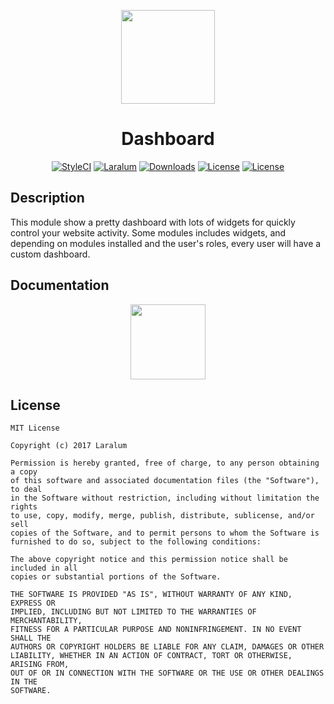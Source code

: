 <p align="center"><a href="https://laralum.aitorriba.com"><img height="150" src="https://avatars1.githubusercontent.com/u/22253051"></a></p>

<h1 align="center">Dashboard</h1>

<p align="center">
<a href="https://styleci.io/repos/69903912"><img src="https://styleci.io/repos/69903912/shield?style=flat&branch=master" alt="StyleCI"></a>
<a href="https://github.com/laralum"><img src="https://img.shields.io/badge/Built%20For-Laralum-orange.svg" alt="Laralum"></a>
<a href="https://github.com/laralum/Dashboard"><img src="https://poser.pugx.org/laralum/dashboard/d/total.svg" alt="Downloads"></a>
<a href="https://github.com/Laralum/Dashboard/releases"><img src="https://poser.pugx.org/laralum/dashboard/v/stable.svg" alt="License"></a>
<a href="https://raw.githubusercontent.com/Laralum/Dashboard/master/LICENSE"><img src="https://poser.pugx.org/laralum/dashboard/license.svg" alt="License"></a>
</p>

## Description

This module show a pretty dashboard with lots of widgets for quickly control your website activity.
Some modules includes widgets, and depending on modules installed and the user's roles, every user will have a custom dashboard.

## Documentation

<p align="center">
<a href="https://laralum.aitorriba.com/docs/dashboard"><img height="120" src="http://i.imgur.com/47WnADd.png"></a>
</p>

## License

```
MIT License

Copyright (c) 2017 Laralum

Permission is hereby granted, free of charge, to any person obtaining a copy
of this software and associated documentation files (the "Software"), to deal
in the Software without restriction, including without limitation the rights
to use, copy, modify, merge, publish, distribute, sublicense, and/or sell
copies of the Software, and to permit persons to whom the Software is
furnished to do so, subject to the following conditions:

The above copyright notice and this permission notice shall be included in all
copies or substantial portions of the Software.

THE SOFTWARE IS PROVIDED "AS IS", WITHOUT WARRANTY OF ANY KIND, EXPRESS OR
IMPLIED, INCLUDING BUT NOT LIMITED TO THE WARRANTIES OF MERCHANTABILITY,
FITNESS FOR A PARTICULAR PURPOSE AND NONINFRINGEMENT. IN NO EVENT SHALL THE
AUTHORS OR COPYRIGHT HOLDERS BE LIABLE FOR ANY CLAIM, DAMAGES OR OTHER
LIABILITY, WHETHER IN AN ACTION OF CONTRACT, TORT OR OTHERWISE, ARISING FROM,
OUT OF OR IN CONNECTION WITH THE SOFTWARE OR THE USE OR OTHER DEALINGS IN THE
SOFTWARE.
```
